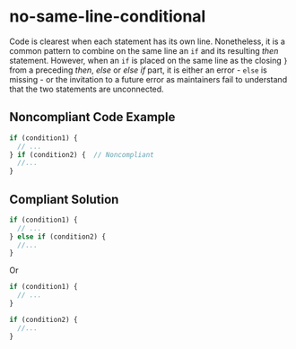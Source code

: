 # no-same-line-conditional

Code is clearest when each statement has its own line. Nonetheless, it is a common pattern to combine on the same line an `if` and its resulting *then* statement. However, when an `if` is placed on the same line as the closing `}` from a preceding *then*, *else* or *else if* part, it is either an error - `else` is missing - or the invitation to a future error as maintainers fail to understand that the two statements are unconnected.

## Noncompliant Code Example

```javascript
if (condition1) {
  // ...
} if (condition2) {  // Noncompliant
  //...
}
```

## Compliant Solution

```javascript
if (condition1) {
  // ...
} else if (condition2) {
  //...
}
```

Or

```javascript
if (condition1) {
  // ...
}

if (condition2) {
  //...
}
```
